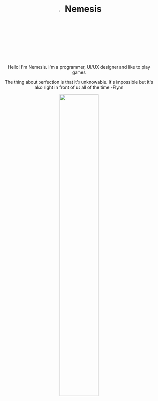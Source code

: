 
<h1 align="center"> <img src="https://media3.giphy.com/media/l4FGr7tMjH3ajuwy4/giphy.gif" width="4%"> </a> Nemesis </h1>

<p align="center">
Hello! I'm Nemesis. I'm a programmer, UI/UX designer and like to play games  
</p>
<p align="center">
   The thing about perfection is that it's unknowable. It's impossible but it's also right in front of us all of the time
                                                                                                                   -Flynn</p>
<div float="left" align="center">
   <img src="https://media2.giphy.com/media/ao9DUiTKH60XS/giphy.gif" width="50%"/>
</div>

 
